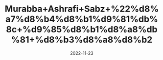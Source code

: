 ---
title: 'Murabba+Ashrafi+Sabz+%22%d8%a7%d8%b4%d8%b1%d9%81%db%8c+%d9%85%d8%b1%d8%a8%db%81+%d8%b3%d8%a8%d8%b2'
date: '2022-11-23' 
metatag: '' 
inventory: '0' 
draft: false 
# meta description 
shortDescripton: 'Pumpkin+Preserve+Green%22+++It+helps+to+improve+appetite.+It+also+improves+digestion+and+corrects+digestive+problems.'
description: 'Preserves+%d9%85%d8%b1%d8%a8%db%81+%d8%a7%da%86%d8%a7%d8%b1'
longdescription: ''
tags: ''
brand: ''
subCategory: ''
unit: '250 gm-Pk'
sellCount: '0'
featured: True
# product Price
price: '80.0'
# Product Short Description
shortDescription: 'Pumpkin+Preserve+Green%22+++It+helps+to+improve+appetite.+It+also+improves+digestion+and+corrects+digestive+problems.'
productID: '24529BFA-F43C-ED11-996A-005056B3A416'
type: 'products'
category: 'Preserves+%d9%85%d8%b1%d8%a8%db%81+%d8%a7%da%86%d8%a7%d8%b1' 
thumnailproduct: 'https://eraconnect.blob.core.windows.net/product-images/aminsaddiquidawakhana/7f07df2f-c5b2-4064-a360-fed2c14940fe.webp' 
images:
  - image: 'https://eraconnect.blob.core.windows.net/product-images/aminsaddiquidawakhana/7f07df2f-c5b2-4064-a360-fed2c14940fe.webp'  
Variants:
---